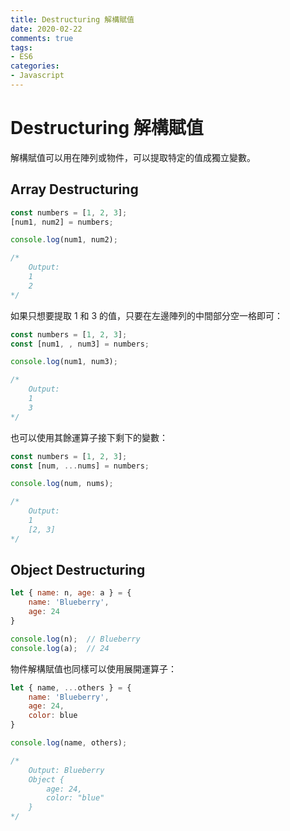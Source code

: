 ```yaml
---
title: Destructuring 解構賦值
date: 2020-02-22
comments: true
tags: 
- ES6
categories: 
- Javascript
---
```


# Destructuring 解構賦值

解構賦值可以用在陣列或物件，可以提取特定的值成獨立變數。

## Array Destructuring
```js
const numbers = [1, 2, 3];
[num1, num2] = numbers;

console.log(num1, num2);

/*
    Output:
    1
    2
*/
```

如果只想要提取 1 和 3 的值，只要在左邊陣列的中間部分空一格即可：
```js
const numbers = [1, 2, 3];
const [num1, , num3] = numbers;

console.log(num1, num3);

/*
    Output:
    1
    3
*/
```

也可以使用其餘運算子接下剩下的變數：
```js
const numbers = [1, 2, 3];
const [num, ...nums] = numbers;

console.log(num, nums);

/* 
    Output:
    1
    [2, 3]
*/ 
```

## Object Destructuring
```js
let { name: n, age: a } = {
    name: 'Blueberry',
    age: 24
}

console.log(n);  // Blueberry
console.log(a);  // 24
```

物件解構賦值也同樣可以使用展開運算子：
```js
let { name, ...others } = {
    name: 'Blueberry',
    age: 24,
    color: blue
}

console.log(name, others);

/* 
    Output: Blueberry
    Object {
        age: 24,
        color: "blue"
    }
*/
```